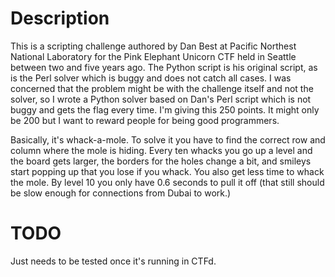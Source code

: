 # Description

This is a scripting challenge authored by Dan Best at Pacific Northest National Laboratory
for the Pink Elephant Unicorn CTF held in Seattle between two and five years ago. 
The Python script is his original script, as is the Perl solver which is buggy and 
does not catch all cases. I was concerned that the problem might be with the 
challenge itself and not the solver, so I wrote a Python solver based on Dan's 
Perl script which is not buggy and gets the flag every time. I'm giving this 
250 points. It might only be 200 but I want to reward people for being good
programmers.

Basically, it's whack-a-mole. To solve it you have to find the correct row and 
column where the mole is hiding. Every ten whacks you go up a level and the 
board gets larger, the borders for the holes change a bit, and smileys start
popping up that you lose if you whack. You also get less time to whack the 
mole. By level 10 you only have 0.6 seconds to pull it off (that still should 
be slow enough for connections from Dubai to work.)

# TODO

Just needs to be tested once it's running in CTFd.
